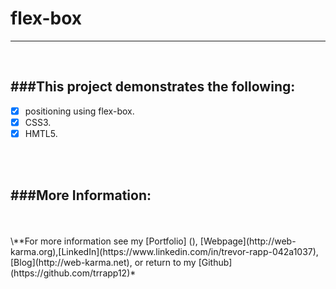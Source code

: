 # flex-box
---
<br/>

###This project demonstrates the following:
---

- [x] positioning using flex-box.
- [x] CSS3.
- [x] HMTL5.
<br/>
<br/>

###More Information:
---
<br/>
<br/>
\**For more information see my [Portfolio] (), [Webpage](http://web-karma.org),[LinkedIn](https://www.linkedin.com/in/trevor-rapp-042a1037), [Blog](http://web-karma.net), or return to my [Github](https://github.com/trrapp12)*
